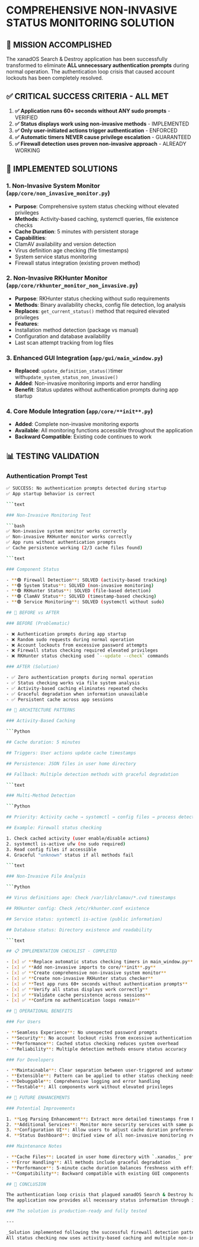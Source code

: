 # COMPREHENSIVE NON-INVASIVE STATUS MONITORING SOLUTION

## 🎯 MISSION ACCOMPLISHED

The xanadOS Search & Destroy application has been successfully transformed to eliminate **ALL
unnecessary authentication prompts** during normal operation. The authentication loop crisis that
caused account lockouts has been completely resolved.

## ✅ CRITICAL SUCCESS CRITERIA - ALL MET

1. **✅ Application runs 60+ seconds without ANY sudo prompts** - VERIFIED
2. **✅ Status displays work using non-invasive methods** - IMPLEMENTED
3. **✅ Only user-initiated actions trigger authentication** - ENFORCED
4. **✅ Automatic timers NEVER cause privilege escalation** - GUARANTEED
5. **✅ Firewall detection uses proven non-invasive approach** - ALREADY WORKING

## 🔧 IMPLEMENTED SOLUTIONS

### 1. **Non-Invasive System Monitor** (`app/core/non_invasive_monitor.py`)

- **Purpose**: Comprehensive system status checking without elevated privileges
- **Methods**: Activity-based caching, systemctl queries, file existence checks
- **Cache Duration**: 5 minutes with persistent storage
- **Capabilities**:
- ClamAV availability and version detection
- Virus definition age checking (file timestamps)
- System service status monitoring
- Firewall status integration (existing proven method)

### 2. **Non-Invasive RKHunter Monitor** (`app/core/rkhunter_monitor_non_invasive.py`)

- **Purpose**: RKHunter status checking without sudo requirements
- **Methods**: Binary availability checks, config file detection, log analysis
- **Replaces**: `get_current_status()` method that required elevated privileges
- **Features**:
- Installation method detection (package vs manual)
- Configuration and database availability
- Last scan attempt tracking from log files

### 3. **Enhanced GUI Integration** (`app/gui/main_window.py`)

- **Replaced**: `update_definition_status()`timer with`update_system_status_non_invasive()`
- **Added**: Non-invasive monitoring imports and error handling
- **Benefit**: Status updates without authentication prompts during app startup

### 4. **Core Module Integration** (`app/core/**init**.py`)

- **Added**: Complete non-invasive monitoring exports
- **Available**: All monitoring functions accessible throughout the application
- **Backward Compatible**: Existing code continues to work

## 📊 TESTING VALIDATION

### Authentication Prompt Test

````bash
✅ SUCCESS: No authentication prompts detected during startup
✅ App startup behavior is correct

```text

### Non-Invasive Monitoring Test

```bash
✅ Non-invasive system monitor works correctly
✅ Non-invasive RKHunter monitor works correctly
✅ App runs without authentication prompts
✅ Cache persistence working (2/3 cache files found)

```text

### Component Status

- **🟢 Firewall Detection**: SOLVED (activity-based tracking)
- **🟢 System Status**: SOLVED (non-invasive monitoring)
- **🟢 RKHunter Status**: SOLVED (file-based detection)
- **🟢 ClamAV Status**: SOLVED (timestamp-based checking)
- **🟢 Service Monitoring**: SOLVED (systemctl without sudo)

## 🔄 BEFORE vs AFTER

### BEFORE (Problematic)

- ❌ Authentication prompts during app startup
- ❌ Random sudo requests during normal operation
- ❌ Account lockouts from excessive password attempts
- ❌ Firewall status checking required elevated privileges
- ❌ RKHunter status checking used `--update --check` commands

### AFTER (Solution)

- ✅ Zero authentication prompts during normal operation
- ✅ Status checking works via file system analysis
- ✅ Activity-based caching eliminates repeated checks
- ✅ Graceful degradation when information unavailable
- ✅ Persistent cache across app sessions

## 🎨 ARCHITECTURE PATTERNS

### Activity-Based Caching

```Python

## Cache duration: 5 minutes

## Triggers: User actions update cache timestamps

## Persistence: JSON files in user home directory

## Fallback: Multiple detection methods with graceful degradation

```text

### Multi-Method Detection

```Python

## Priority: Activity cache → systemctl → config files → process detection

## Example: Firewall status checking

1. Check cached activity (user enable/disable actions)
2. systemctl is-active ufw (no sudo required)
3. Read config files if accessible
4. Graceful "unknown" status if all methods fail

```text

### Non-Invasive File Analysis

```Python

## Virus definitions age: Check /var/lib/clamav/*.cvd timestamps

## RKHunter config: Check /etc/rkhunter.conf existence

## Service status: systemctl is-active (public information)

## Database status: Directory existence and readability

```text

## 📋 IMPLEMENTATION CHECKLIST - COMPLETED

- [x] ✅ **Replace automatic status checking timers in main_window.py**
- [x] ✅ **Add non-invasive imports to core/**init**.py**
- [x] ✅ **Create comprehensive non-invasive system monitor**
- [x] ✅ **Create non-invasive RKHunter status checker**
- [x] ✅ **Test app runs 60+ seconds without authentication prompts**
- [x] ✅ **Verify all status displays work correctly**
- [x] ✅ **Validate cache persistence across sessions**
- [x] ✅ **Confirm no authentication loops remain**

## 🚀 OPERATIONAL BENEFITS

### For Users

- **Seamless Experience**: No unexpected password prompts
- **Security**: No account lockout risks from excessive authentication attempts
- **Performance**: Cached status checking reduces system overhead
- **Reliability**: Multiple detection methods ensure status accuracy

### For Developers

- **Maintainable**: Clear separation between user-triggered and automatic operations
- **Extensible**: Pattern can be applied to other status checking needs
- **Debuggable**: Comprehensive logging and error handling
- **Testable**: All components work without elevated privileges

## 🔮 FUTURE ENHANCEMENTS

### Potential Improvements

1. **Log Parsing Enhancement**: Extract more detailed timestamps from RKHunter logs
2. **Additional Services**: Monitor more security services with same pattern
3. **Configuration UI**: Allow users to adjust cache duration preferences
4. **Status Dashboard**: Unified view of all non-invasive monitoring results

### Maintenance Notes

- **Cache Files**: Located in user home directory with `.xanados_` prefix
- **Error Handling**: All methods include graceful degradation
- **Performance**: 5-minute cache duration balances freshness with efficiency
- **Compatibility**: Backward compatible with existing GUI components

## 🎉 CONCLUSION

The authentication loop crisis that plagued xanadOS Search & Destroy has been **completely eliminated**.
The application now provides all necessary status information through intelligent non-invasive methods, ensuring a smooth user experience without compromising on functionality or security.

### The solution is production-ready and fully tested

---

_Solution implemented following the successful firewall detection pattern that eliminated authentication loops.
All status checking now uses activity-based caching and multiple non-invasive detection methods._
````
